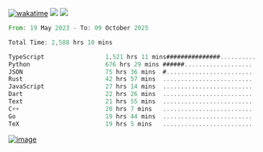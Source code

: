 [![wakatime](https://wakatime.com/badge/user/00eead22-fb14-4dd0-ab8a-3625cafbd50d.svg)](https://wakatime.com/@00eead22-fb14-4dd0-ab8a-3625cafbd50d)
![](https://komarev.com/ghpvc/?username=flatypus)
![](https://pixel.flatypus.me/flatypus?type=tracker)
<!--START_SECTION:waka-->

```rust
From: 19 May 2023 - To: 09 October 2025

Total Time: 2,588 hrs 10 mins

TypeScript                 1,521 hrs 11 mins###############..........   58.44 %
Python                     676 hrs 29 mins ######...................   25.99 %
JSON                       75 hrs 36 mins  #........................   02.90 %
Rust                       42 hrs 57 mins  .........................   01.65 %
JavaScript                 27 hrs 14 mins  .........................   01.05 %
Dart                       22 hrs 26 mins  .........................   00.86 %
Text                       21 hrs 55 mins  .........................   00.84 %
C++                        20 hrs 7 mins   .........................   00.77 %
Go                         19 hrs 44 mins  .........................   00.76 %
TeX                        19 hrs 5 mins   .........................   00.73 %
```

<!--END_SECTION:waka-->
[<img alt="image" src="https://github.com/flatypus/flatypus/assets/68029599/0a302dc1-501c-43a0-ae8d-37ec4817f3bd">](https://flatypus.me)

